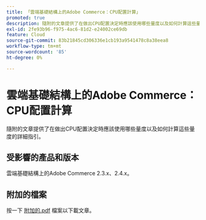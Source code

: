 ```yaml
---
title: 「雲端基礎結構上的Adobe Commerce：CPU配置計算」
promoted: true
description: 隨附的文章提供了在做出CPU配置決定時應該使用哪些量度以及如何計算這些量度的詳細指引。
exl-id: 2fe93b96-f975-4ac6-81d2-e24002ce69db
feature: Cloud
source-git-commit: 83b21845cd306336e1cb193a9541478c8a38eea8
workflow-type: tm+mt
source-wordcount: '85'
ht-degree: 0%

---
```


# 雲端基礎結構上的Adobe Commerce：CPU配置計算

隨附的文章提供了在做出CPU配置決定時應該使用哪些量度以及如何計算這些量度的詳細指引。

## 受影響的產品和版本

雲端基礎結構上的Adobe Commerce 2.3.x、2.4.x。

## 附加的檔案

按一下 [附加的.pdf](assets/CPU_Allocation.pdf) 檔案以下載文章。
